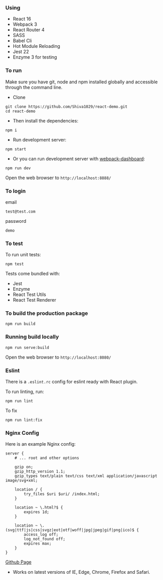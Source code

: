 ### Using

* React 16
* Webpack 3
* React Router 4
* SASS
* Babel Cli
* Hot Module Reloading
* Jest 22
* Enzyme 3 for testing

### To run
Make sure you have git, node and npm installed globally and accessible through the command line.

* Clone

```
git clone https://github.com/Shiva1029/react-demo.git
cd react-demo
```

* Then install the dependencies:

```
npm i
```

* Run development server:

```
npm start
```

* Or you can run development server with [webpack-dashboard](https://github.com/FormidableLabs/webpack-dashboard):

```
npm run dev
```

Open the web browser to `http://localhost:8888/`

### To login
email
```
test@test.com
```

password
```
demo
```


### To test
To run unit tests:

```
npm test
```

Tests come bundled with:

* Jest
* Enzyme
* React Test Utils
* React Test Renderer

### To build the production package

```
npm run build
```

### Running build locally

```
npm run serve:build
```
Open the web browser to `http://localhost:8080/`

### Eslint
There is a `.eslint.rc` config for eslint ready with React plugin.

To run linting, run:

```
npm run lint
```

To fix

```
npm run lint:fix
```

### Nginx Config

Here is an example Nginx config:

```
server {
	# ... root and other options

	gzip on;
	gzip_http_version 1.1;
	gzip_types text/plain text/css text/xml application/javascript image/svg+xml;

	location / {
		try_files $uri $uri/ /index.html;
	}

	location ~ \.html?$ {
		expires 1d;
	}

	location ~ \.(svg|ttf|js|css|svgz|eot|otf|woff|jpg|jpeg|gif|png|ico)$ {
		access_log off;
		log_not_found off;
		expires max;
	}
}
```
[Github Page](https://shiva1029.github.io/react-demo/)

* Works on latest versions of IE, Edge, Chrome, Firefox and Safari.
